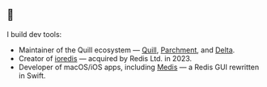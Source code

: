 ## 👋

I build dev tools:

* Maintainer of the Quill ecosystem — [Quill](https://github.com/slab/quill), [Parchment](https://github.com/slab/parchment), and [Delta](https://github.com/slab/delta).
* Creator of [ioredis](https://github.com/redis/ioredis) — acquired by Redis Ltd. in 2023.
* Developer of macOS/iOS apps, including [Medis](https://github.com/luin/medis) — a Redis GUI rewritten in Swift.
